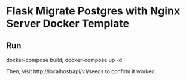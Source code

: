 # Flask Migrate Postgres with Nginx Server Docker Template

## Run

  docker-compose build; docker-compose up -d

Then, visit http://localhost/api/v1/seeds to confirm it worked.
